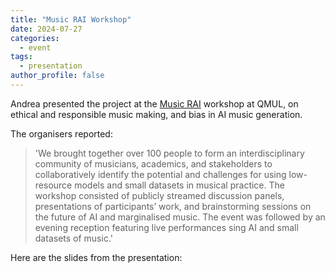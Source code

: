 ```yaml
---
title: "Music RAI Workshop"
date: 2024-07-27
categories:
  - event
tags:
  - presentation
author_profile: false
---
```



Andrea presented the project at the [Music RAI](https://nickbknickbk.github.io/MusicRAI/) workshop at QMUL, on ethical and responsible music making, and bias in AI music generation.

The organisers reported:

>'We brought together over 100 people to form an interdisciplinary community of musicians, academics, and stakeholders to collaboratively identify the potential and challenges for using low-resource models and small datasets in musical practice. The workshop consisted of publicly streamed discussion panels, presentations of participants’ work, and brainstorming sessions on the future of AI and marginalised music. The event was followed by an evening reception featuring live performances sing AI and small datasets of music.'

Here are the slides from the presentation:


<div id="pdf" style="width:100%; height:800px;"></div>
<script src="https://cdn.jsdelivr.net/npm/pdfobject@2.2.8/pdfobject.min.js" crossorigin="anonymous" referrerpolicy="no-referrer"></script>
<script>PDFObject.embed("/assets/pdf/MEML_ RAIM Workshop.pdf", "#pdf", {height: "100%"});</script>

